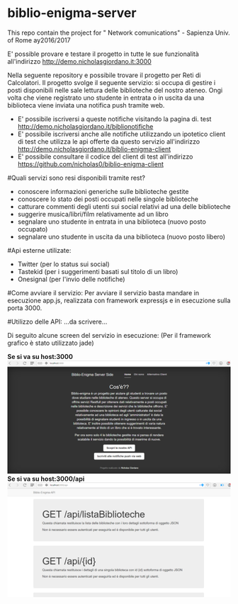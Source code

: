 # biblio-enigma-server
This repo contain the project for " Network comunications" - Sapienza Univ. of Rome ay2016/2017

E' possible provare e testare il progetto in tutte le sue funzionalità all'indirizzo http://demo.nicholasgiordano.it:3000

Nella seguente repository e possibile trovare il progetto per Reti di Calcolatori. 
Il progetto svolge il seguente servizio: si occupa di gestire i posti disponibili nelle sale lettura delle biblioteche del nostro ateneo. 
Ongi volta che viene registrato uno studente in entrata o in uscita da una biblioteca viene inviata una notifica push tramite web. 
+ E' possibile iscriversi a queste notifiche visitando la pagina di. test http://demo.nicholasgiordano.it/biblionotifiche
+ E' possibile iscriversi anche alle notifiche utilizzando un ipotetico client di test che utilizza le api offerte da questo servizio all'indirizzo http://demo.nicholasgiordano.it/biblio-enigma-client
+ E' possibile consultare il codice del client di test all'indirizzo https://github.com/nicholas0/biblio-enigma-client

#Quali servizi sono resi disponibili tramite rest?
* conoscere informazioni generiche sulle biblioteche gestite
* conoscere lo stato dei posti occupati nelle singole biblioteche
* catturare commenti degli utenti sui social relativi ad una delle biblioteche
* suggerire musica/libri/film relativamente ad un libro
* segnalare uno studente in entrata in una biblioteca (nuovo posto occupato)
* segnalare uno studente in uscita da una biblioteca (nuovo posto libero)

#Api esterne utilizate:
* Twitter (per lo status sui social)
* Tastekid (per i suggerimenti basati sul titolo di un libro)
* Onesignal (per l'invio delle notifiche)

#Come avviare il servizio:
Per avviare il servizio basta mandare in esecuzione app.js, realizzata con framework expressjs e in esecuzione sulla porta 3000.

#Utilizzo delle API:
...da scrivere...

Di seguito alcune screen del servizio in esecuzione:
(Per il framework grafico è stato utilizzato jade)

**Se si va su host:3000**
![home](/screenshot/home.png)
**Se si va su host:3000/api**
![api](screenshot/api.png)

	
